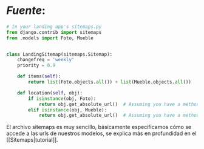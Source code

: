 # *Fuente*:
```Python
# In your landing app's sitemaps.py
from django.contrib import sitemaps
from .models import Foto, Mueble


class LandingSitemap(sitemaps.Sitemap):
    changefreq = 'weekly'
    priority = 0.9

    def items(self):
        return list(Foto.objects.all()) + list(Mueble.objects.all())

    def location(self, obj):
        if isinstance(obj, Foto):
            return obj.get_absolute_url()  # Assuming you have a method to get the URL for a Foto instance
        elif isinstance(obj, Mueble):
            return obj.get_absolute_url()  # Assuming you have a method to get the URL for a Mueble instance
```
El archivo sitemaps es muy sencillo, básicamente especificamos cómo se accede a las urls de nuestros modelos, se explica más en profundidad en el [[Sitemaps|tutorial]].